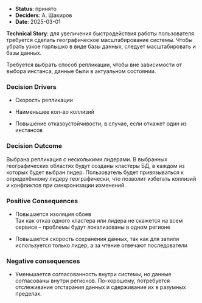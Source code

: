 - **Status**: принято
- **Deciders**: А. Шакиров
- **Date**: 2025-03-01

**Technical Story**: для увеличения быстродействия работы пользователя требуется сделать географическое масштабирование системы. Чтобы убрать узкое горлышко в виде базы данных, следует масштабировать и базы данных.

Требуется выбрать способ репликации, чтобы вне зависимости от выбора инстанса, данные были в актуальном состоянии.

### Decision Drivers

- Скорость репликации
    
- Наименьшее кол-во коллизий
    
- Повышение отказоустойчивости, в случае, если откажет один из инстансов

### Decision Outcome

Выбрана репликация с несколькими лидерами. В выбранных географических областях будут созданы кластеры БД, в каждом из которых будет выбран лидер. Пользователь будет привязываться к определённому лидеру географически, что позволит избегать коллизий и конфликтов при синхронизации изменений.

### Positive Consequences

- Повышается изоляция сбоев  
    Так как отказ одного кластера или лидера не скажется на всем сервисе – проблемы будут локализованы в одном регионе
    
- Повышается скорость сохранения данных, так как для запили используется только лидер, а за чтение отвечают последователи
    

### Negative consequences

- Уменьшается согласованность внутри системы, но данные согласованы внутри регионов. По-хорошему, потребуется отслеживание отстарания данных и сдерживание их в разумных пределах.
